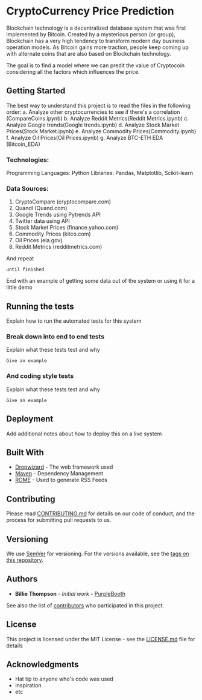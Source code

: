 # CryptoCurrency Price Prediction

Blockchain technology is a decentralized database system that was first implemented by Bitcoin. Created by a mysterious person (or group), Blockchain has a very high tendency to transform modern day business operation models. As Bitcoin gains more traction, people keep coming up with alternate coins that are also based on Blockchain technology.

The goal is to find a model where we can predit the value of Cryptocoin considering all the factors which influences the price.

## Getting Started

The best way to understand this project is to read the files in the following order:
    a.  Analyze other cryptocurrencies to see if there's a correlation (CompareCoins.ipynb)
    b.  Analyze Reddit Metrics(Reddit Metrics.ipynb)
    c.  Analyze Google trends(Google trends.ipynb)
    d.  Analyze Stock Market Prices(Stock Market.ipynb)
    e.  Analyze Commodity Prices(Commodity.ipynb)
    f.  Analyze Oil Prices(Oil Prices.ipynb)
    g.  Analyze BTC-ETH EDA (Bitcoin_EDA)

### Technologies:
Programming Languages: Python
Libraries: Pandas, Matplotlib, Scikit-learn

### Data Sources:
1. CryptoCompare (cryptocompare.com)
2. Quandl (Quand.com)
3. Google Trends using Pytrends API
4. Twitter data using API
5. Stock Market Prices (finance.yahoo.com)
6. Commodity Prices (kitco.com)
7. Oil Prices (eia.gov)
8. Reddit Metrics (redditmetrics.com)



And repeat

```
until finished
```

End with an example of getting some data out of the system or using it for a little demo

## Running the tests

Explain how to run the automated tests for this system

### Break down into end to end tests

Explain what these tests test and why

```
Give an example
```

### And coding style tests

Explain what these tests test and why

```
Give an example
```

## Deployment

Add additional notes about how to deploy this on a live system

## Built With

* [Dropwizard](http://www.dropwizard.io/1.0.2/docs/) - The web framework used
* [Maven](https://maven.apache.org/) - Dependency Management
* [ROME](https://rometools.github.io/rome/) - Used to generate RSS Feeds

## Contributing

Please read [CONTRIBUTING.md](https://gist.github.com/PurpleBooth/b24679402957c63ec426) for details on our code of conduct, and the process for submitting pull requests to us.

## Versioning

We use [SemVer](http://semver.org/) for versioning. For the versions available, see the [tags on this repository](https://github.com/your/project/tags). 

## Authors

* **Billie Thompson** - *Initial work* - [PurpleBooth](https://github.com/PurpleBooth)

See also the list of [contributors](https://github.com/your/project/contributors) who participated in this project.

## License

This project is licensed under the MIT License - see the [LICENSE.md](LICENSE.md) file for details

## Acknowledgments

* Hat tip to anyone who's code was used
* Inspiration
* etc
